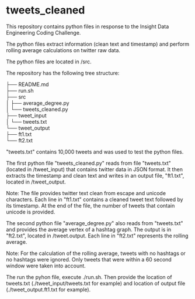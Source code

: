 # tweets_cleaned

This repository contains python files in response to the Insight Data Engineering Coding Challenge.

The python files extract information (clean text and timestamp) and perform rolling average calculations on twitter raw data.

The python files are located in /src. 

The repository has the following tree structure: 

├── README.md  
├── run.sh  
├── src  
│   ├── average_degree.py  
│   └── tweets_cleaned.py  
├── tweet_input  
│   └── tweets.txt  
└── tweet_output  
    ├── ft1.txt  
    └── ft2.txt

"tweets.txt" contains 10,000 tweets and was used to test the python files. 

The first python file "tweets_cleaned.py" reads from file "tweets.txt" (located in /tweet_input) that
contains twitter data in JSON format. It then extracts the timestamp and clean text and writes in an output file, "ft1.txt", located in /tweet_output. 

Note: The file provides twitter text clean from escape and unicode characters. Each line in "ft1.txt" contains a cleaned tweet text followed by its timestamp. At the end of the file, the number of tweets that contain unicode is provided.

The second python file "average_degree.py" also reads from "tweets.txt" and provides the average vertex of a hashtag graph. The output is in "ft2.txt", located in /tweet.output. Each line in "ft2.txt" represents the rolling average.

Note: For the calculation of the rolling average, tweets with no hashtags or no hashtags were ignored. Only tweets that were within a 60 second window were taken into account.

The run the pyhon file, execute ./run.sh. Then provide the location of tweets.txt (./tweet_input/tweets.txt for example) and location of output file (./tweet_output.ft1.txt for example).
